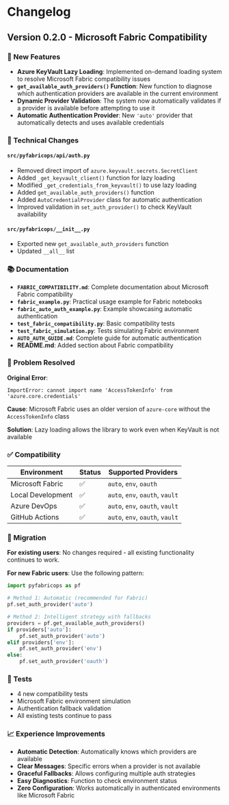 # Changelog

## Version 0.2.0 - Microsoft Fabric Compatibility

### 🚀 New Features

- **Azure KeyVault Lazy Loading**: Implemented on-demand loading system to resolve Microsoft Fabric compatibility issues
- **`get_available_auth_providers()` Function**: New function to diagnose which authentication providers are available in the current environment
- **Dynamic Provider Validation**: The system now automatically validates if a provider is available before attempting to use it
- **Automatic Authentication Provider**: New `'auto'` provider that automatically detects and uses available credentials

### 🔧 Technical Changes

#### `src/pyfabricops/api/auth.py`
- Removed direct import of `azure.keyvault.secrets.SecretClient`
- Added `_get_keyvault_client()` function for lazy loading
- Modified `_get_credentials_from_keyvault()` to use lazy loading
- Added `get_available_auth_providers()` function
- Added `AutoCredentialProvider` class for automatic authentication
- Improved validation in `set_auth_provider()` to check KeyVault availability

#### `src/pyfabricops/__init__.py`
- Exported new `get_available_auth_providers` function
- Updated `__all__` list

### 📚 Documentation

- **`FABRIC_COMPATIBILITY.md`**: Complete documentation about Microsoft Fabric compatibility
- **`fabric_example.py`**: Practical usage example for Fabric notebooks
- **`fabric_auto_auth_example.py`**: Example showcasing automatic authentication
- **`test_fabric_compatibility.py`**: Basic compatibility tests
- **`test_fabric_simulation.py`**: Tests simulating Fabric environment
- **`AUTO_AUTH_GUIDE.md`**: Complete guide for automatic authentication
- **README.md**: Added section about Fabric compatibility

### 🐛 Problem Resolved

**Original Error**:
```
ImportError: cannot import name 'AccessTokenInfo' from 'azure.core.credentials'
```

**Cause**: Microsoft Fabric uses an older version of `azure-core` without the `AccessTokenInfo` class

**Solution**: Lazy loading allows the library to work even when KeyVault is not available

### ✅ Compatibility

| Environment | Status | Supported Providers |
|-------------|--------|-------------------|
| Microsoft Fabric | ✅ | `auto`, `env`, `oauth` |
| Local Development | ✅ | `auto`, `env`, `oauth`, `vault` |
| Azure DevOps | ✅ | `auto`, `env`, `oauth`, `vault` |
| GitHub Actions | ✅ | `auto`, `env`, `oauth`, `vault` |

### 🔄 Migration

**For existing users**: No changes required - all existing functionality continues to work.

**For new Fabric users**: Use the following pattern:
```python
import pyfabricops as pf

# Method 1: Automatic (recommended for Fabric)
pf.set_auth_provider('auto')

# Method 2: Intelligent strategy with fallbacks
providers = pf.get_available_auth_providers()
if providers['auto']:
    pf.set_auth_provider('auto')
elif providers['env']:
    pf.set_auth_provider('env')
else:
    pf.set_auth_provider('oauth')
```

### 🧪 Tests

- 4 new compatibility tests
- Microsoft Fabric environment simulation
- Authentication fallback validation
- All existing tests continue to pass

### 📈 Experience Improvements

- **Automatic Detection**: Automatically knows which providers are available
- **Clear Messages**: Specific errors when a provider is not available
- **Graceful Fallbacks**: Allows configuring multiple auth strategies
- **Easy Diagnostics**: Function to check environment status
- **Zero Configuration**: Works automatically in authenticated environments like Microsoft Fabric
